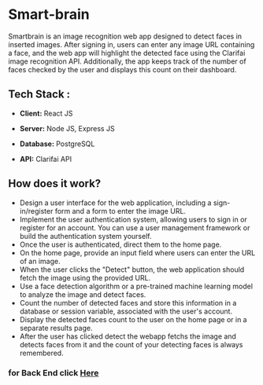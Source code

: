 # Smart-brain 

Smartbrain is an image recognition web app designed to detect faces in inserted images. After signing in, users can enter any image URL containing a face, and the web app will highlight the detected face using the Clarifai image recognition API. Additionally, the app keeps track of the number of faces checked by the user and displays this count on their dashboard.

## Tech Stack :

* **Client:** React JS

* **Server:** Node JS, Express JS

* **Database:** PostgreSQL

* **API:** Clarifai API

## How does it work?

* Design a user interface for the web application, including a sign-in/register form and a form to enter the image URL.
* Implement the user authentication system, allowing users to sign in or register for an account. You can use a user management framework or build the authentication system yourself.
* Once the user is authenticated, direct them to the home page.
* On the home page, provide an input field where users can enter the URL of an image.
* When the user clicks the "Detect" button, the web application should fetch the image using the provided URL.
* Use a face detection algorithm or a pre-trained machine learning model to analyze the image and detect faces.
* Count the number of detected faces and store this information in a database or session variable, associated with the user's account.
* Display the detected faces count to the user on the home page or in a separate results page.
* After the user has clicked detect the webapp fetchs the image and detects faces from it and the count of your detecting faces is always remembered.

### for Back End click [Here](https://github.com/blackhacker09/Smart-brain-api)
